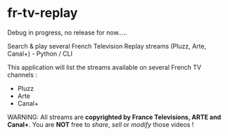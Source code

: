# fr-tv-replay
Debug in progress, no release for now.....

Search &amp; play several French Television Replay streams (Pluzz, Arte, Canal+) - Python / CLI

This application will list the streams available on several French TV channels :
 * Pluzz
 * Arte
 * Canal+

WARNING:
	All streams are **copyrighted by France Televisions, ARTE and Canal+**. 
	You are **NOT** free to *share*, *sell* or *modify* those videos !
	
